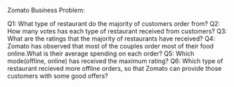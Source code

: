 Zomato Business Problem:

Q1: What type of restaurant do the majority of customers order from?
Q2: How many votes has each type of restaurant received from customers?
Q3: What are the ratings that the majority of restaurants have received?
Q4: Zomato has observed that most of the couples order most of their food online.What is their average spending on each order?
Q5: Which mode(offline, online) has received the maximum rating?
Q6: Which type of restaurant recieved more offline orders, so that Zomato can provide those customers with some good offers?
